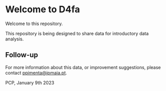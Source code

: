 # Welcome to D4fa

Welcome to this repository.

This repository is being designed to share data for introductory data analysis.

## Follow-up
For more information about this data, or improvement suggestions, please contact ppimenta@ipmaia.pt.


PCP, January 9th 2023
